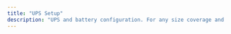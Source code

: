 ```yaml
---
title: "UPS Setup"
description: "UPS and battery configuration. For any size coverage and consumptions."
---
```


